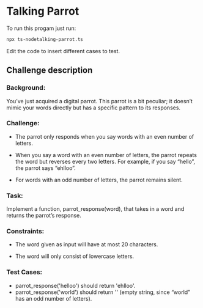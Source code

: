 # Talking Parrot

To run this progam just run:
```bash
npx ts-nodetalking-parrot.ts
```

Edit the code to insert different cases to test.

## Challenge description

### Background:
You’ve just acquired a digital parrot. This parrot is a bit peculiar; it doesn’t mimic your words directly but has a specific pattern to its responses.

### Challenge:
* The parrot only responds when you say words with an even number of letters.
* When you say a word with an even number of letters, the parrot repeats the word but reverses every two letters. For example, if you say “hello”, the parrot says “ehlloo”.

* For words with an odd number of letters, the parrot remains silent.

### Task:
Implement a function, parrot_response(word), that takes in a word and returns the parrot’s response.

### Constraints:
* The word given as input will have at most 20 characters.

* The word will only consist of lowercase letters.

### Test Cases:
* parrot_response('helloo') should return 'ehlloo'.
* parrot_response('world') should return '' (empty string, since “world” has an odd number of letters).
